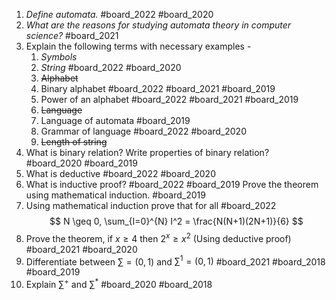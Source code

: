 1. *Define automata.* #board_2022 #board_2020 
2. *What are the reasons for studying automata theory in computer science?* #board_2021 
3. Explain the following terms with necessary examples -
	1. *Symbols*
	2. *String* #board_2022 #board_2020 
	3. ~~Alphabet~~
	4. Binary alphabet #board_2022 #board_2021 #board_2019 
	5. Power of an alphabet #board_2022 #board_2021 #board_2019 
	6. ~~Language~~
	7. Language of automata #board_2019 
	8. Grammar of language #board_2022 #board_2020 
	9. ~~Length of string~~
4. What is binary relation? Write properties of binary relation? #board_2020 #board_2019 
5. What is deductive #board_2022 #board_2020 
6. What is inductive proof? #board_2022 #board_2019 Prove the theorem using mathematical induction. #board_2019 
7. Using mathematical induction prove that for all #board_2022  $$ N \geq 0, \sum_{I=0}^{N} I^2 = \frac{N(N+1)(2N+1)}{6} $$ 
8. Prove the theorem, if $x\ge4$ then $2^{x}\ge x^2$  (Using deductive proof) #board_2021 #board_2020 
9. Differentiate between $\sum=\left(0,1\right)$ and $\sum^1=\left(0,1\right)$ #board_2021 #board_2018 #board_2019 
10. Explain $\sum^+$ and $\sum^*$ #board_2020 #board_2018 